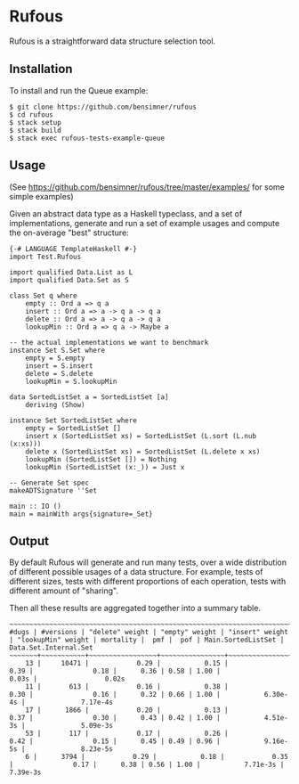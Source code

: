 Rufous
======

Rufous is a straightforward data structure selection tool.

Installation
------------

To install and run the Queue example:

    $ git clone https://github.com/bensimner/rufous
    $ cd rufous
    $ stack setup
    $ stack build
    $ stack exec rufous-tests-example-queue

Usage
-----

(See https://github.com/bensimner/rufous/tree/master/examples/ for some simple examples)

Given an abstract data type as a Haskell typeclass, and a set of implementations, generate and run a set of example usages and compute the on-average "best" structure:

    {-# LANGUAGE TemplateHaskell #-}
    import Test.Rufous

    import qualified Data.List as L
    import qualified Data.Set as S

    class Set q where
        empty :: Ord a => q a
        insert :: Ord a => a -> q a -> q a
        delete :: Ord a => a -> q a -> q a
        lookupMin :: Ord a => q a -> Maybe a

    -- the actual implementations we want to benchmark
    instance Set S.Set where
        empty = S.empty
        insert = S.insert
        delete = S.delete
        lookupMin = S.lookupMin

    data SortedListSet a = SortedListSet [a]
        deriving (Show)

    instance Set SortedListSet where
        empty = SortedListSet []
        insert x (SortedListSet xs) = SortedListSet (L.sort (L.nub (x:xs)))
        delete x (SortedListSet xs) = SortedListSet (L.delete x xs)
        lookupMin (SortedListSet []) = Nothing
        lookupMin (SortedListSet (x:_)) = Just x

    -- Generate Set spec
    makeADTSignature ''Set

    main :: IO ()
    main = mainWith args{signature=_Set}

Output
------

By default Rufous will generate and run many tests, over a wide distribution of different possible usages of a data structure.
For example, tests of different sizes, tests with different proportions of each operation, tests with different amount of "sharing".

Then all these results are aggregated together into a summary table.

    ~~~~~~~~~~~~~~~~~~~~~~~~~~~~~~~~~~~~~~~~~~~~~~~~~~~~~~~~~~~~~~~~~~~~~~~~~~~~~~~~~~~~~~~~~~~~~~~~~~~~~~~~~~~~~~~~~~~~~~~~~~~~~~~~~~~~~~~~~~~~~~~~~~~~~~~~~~~~~~~~~~~~
    #dugs | #versions | "delete" weight | "empty" weight | "insert" weight | "lookupMin" weight | mortality |  pmf |  pof | Main.SortedListSet | Data.Set.Internal.Set
    ~~~~~~~+~~~~~~~~~~~+~~~~~~~~~~~~~~~~~+~~~~~~~~~~~~~~~~+~~~~~~~~~~~~~~~~~+~~~~~~~~~~~~~~~~~~~~+~~~~~~~~~~~+~~~~~~+~~~~~~+~~~~~~~~~~~~~~~~~~~~+~~~~~~~~~~~~~~~~~~~~~~~
        13 |     10471 |            0.29 |           0.15 |            0.39 |               0.18 |      0.36 | 0.58 | 1.00 |              0.03s |                 0.02s
        11 |       613 |            0.16 |           0.38 |            0.30 |               0.16 |      0.32 | 0.66 | 1.00 |           6.30e-4s |              7.17e-4s
        17 |      1866 |            0.20 |           0.13 |            0.37 |               0.30 |      0.43 | 0.42 | 1.00 |           4.51e-3s |              5.09e-3s
        53 |       117 |            0.17 |           0.26 |            0.42 |               0.15 |      0.45 | 0.49 | 0.96 |           9.16e-5s |              8.23e-5s
        6 |      3794 |            0.29 |           0.18 |            0.35 |               0.17 |      0.38 | 0.56 | 1.00 |           7.71e-3s |              7.39e-3s
